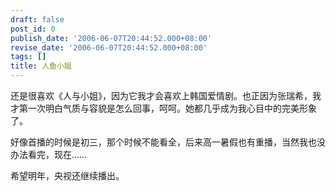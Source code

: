 ```yaml
---
draft: false
post_id: 0
publish_date: '2006-06-07T20:44:52.000+08:00'
revise_date: '2006-06-07T20:44:52.000+08:00'
tags: []
title: 人鱼小姐
---
```


还是很喜欢《人与小姐》，因为它我才会喜欢上韩国爱情剧。也正因为张瑞希，我才第一次明白气质与容貌是怎么回事，呵呵。她都几乎成为我心目中的完美形象了。

好像首播的时候是初三，那个时候不能看全，后来高一暑假也有重播，当然我也没办法看完，现在……

希望明年，央视还继续播出。
